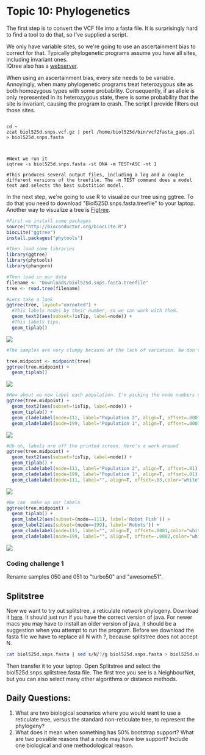 # Topic 10: Phylogenetics

The first step is to convert the VCF file into a fasta file. It is surprisingly hard to find a tool to do that, so I've supplied a script.

We only have variable sites, so we're going to use an ascertainment bias to correct for that. Typically phylogenetic programs assume you have all sites, including invariant ones.  
IQtree also has a [webserver](http://iqtree.cibiv.univie.ac.at/).

When using an ascertainment bias, every site needs to be variable. Annoyingly, when many phylogenetic programs treat heterozygous site as both homozygous types with some probability. Consequently, if an allele is only represented in its heterozygous state, there is some probability that the site is invariant, causing the program to crash. The script I provide filters out those sites. 

```

cd ~
zcat biol525d.snps.vcf.gz | perl /home/biol525d/bin/vcf2fasta_gaps.pl  > biol525d.snps.fasta



#Next we run it
iqtree -s biol525d.snps.fasta -st DNA -m TEST+ASC -nt 1

#This produces several output files, including a log and a couple different versions of the treefile. The -m TEST command does a model test and selects the best substition model. 
```
In the next step, we're going to use R to visualize our tree using ggtree. To do that you need to download "Biol525D.snps.fasta.treefile" to your laptop. Another way to visualize a tree is [Figtree](http://tree.bio.ed.ac.uk/software/figtree/).


```r
#First we install some packages
source("http://bioconductor.org/biocLite.R")
biocLite("ggtree")
install.packages("phytools")
```

```r
#Then load some libraries
library(ggtree)
library(phytools)
library(phangorn)
```



```r
#Then load in our data
filename <- "Downloads/biol525d.snps.fasta.treefile"
tree <- read.tree(filename)

#Lets take a look
ggtree(tree, layout="unrooted") +
  #This labels nodes by their number, so we can work with them.
  geom_text2(aes(subset=!isTip, label=node)) + 
  #This labels tips.
  geom_tiplab() 
```

![](figure/ggtree-1.png)


```r
#The samples are very clumpy because of the lack of variation. We don't have an outgroup species, so lets tree a midpoint root.

tree.midpoint <- midpoint(tree)
ggtree(tree.midpoint) +
  geom_tiplab() 
```

![](figure/ggtree-2.png)


```r
#How about we now label each population. I'm picking the node numbers off my phylogeny, and it may be different for your tree.
ggtree(tree.midpoint) +
  geom_text2(aes(subset=!isTip, label=node)) + 
  geom_tiplab() +
  geom_cladelabel(node=111, label="Population 2", align=T, offset=.0001) +
  geom_cladelabel(node=199, label="Population 1", align=T, offset=.0001)

```

![](figure/ggtree-3.png)

```r
#Uh oh, labels are off the printed screen. Here's a work around
ggtree(tree.midpoint) +
  geom_text2(aes(subset=!isTip, label=node)) + 
  geom_tiplab() +
  geom_cladelabel(node=111, label="Population 2", align=T, offset=.01) +
  geom_cladelabel(node=199, label="Population 1", align=T, offset=.01) +
  geom_cladelabel(node=111, label="", align=T, offset=.03,color="white")

```

![](figure/ggtree-4.png)


```r
#We can  make up our labels
ggtree(tree.midpoint) +
  geom_tiplab() +
  geom_label2(aes(subset=(node==111), label='Robot Fish')) +
  geom_label2(aes(subset=(node==199), label='Robots')) +
  geom_cladelabel(node=111, label="", align=T, offset=.0001,color="white") + 
  geom_cladelabel(node=199, label="", align=T, offset=-.0002,color="white")

```

![](figure/ggtree-5.png)

### Coding challenge 1

Rename samples 050 and 051 to "turbo50" and "awesome51".

## Splitstree
Now we want to try out splitstree, a reticulate network phylogeny. Download it [here](http://ab.inf.uni-tuebingen.de/data/software/splitstree4/download/welcome.html). 
It should just run if you have the correct version of java. For newer macs you may have to install an older version of java, it should be a suggestion when you attempt to run the program.
Before we download the fasta file we have to replace all N with ?, because splitstree does not accept N.
```bash
cat biol525d.snps.fasta | sed s/N/?/g biol525d.snps.fasta > biol525d.snps.splitstree.fasta
```
Then transfer it to your laptop. Open Splitstree and select the biol525d.snps.splitstree.fasta file.
The first tree you see is a NeighbourNet, but you can also select many other algorithms or distance methods.


## Daily Questions:
1. What are two biological scenarios where you would want to use a reticulate tree, versus the standard non-reticulate tree, to represent the phylogeny?
2. What does it mean when something has 50% bootstrap support? What are two possible reasons that a node may have low support? Include one biological and one methodological reason.



